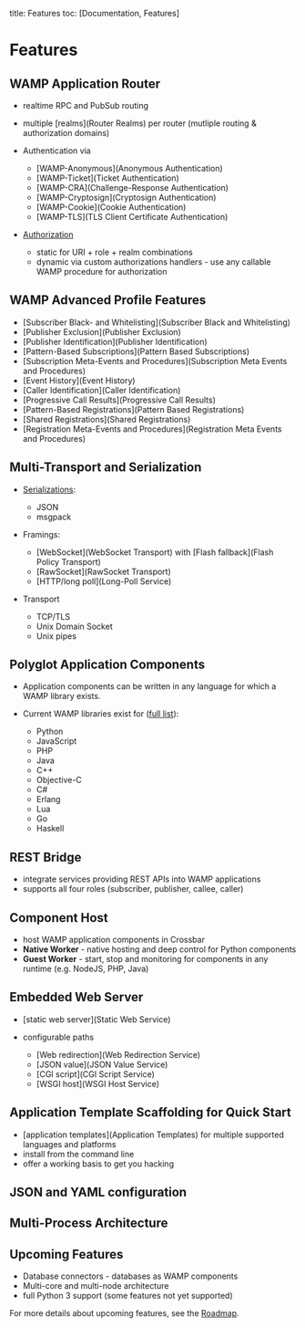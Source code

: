 title: Features
toc: [Documentation, Features]

# Features

## WAMP Application Router

* realtime RPC and PubSub routing
* multiple [realms](Router Realms) per router (mutliple routing & authorization domains)
* Authentication via

    * [WAMP-Anonymous](Anonymous Authentication)
    * [WAMP-Ticket](Ticket Authentication)
    * [WAMP-CRA](Challenge-Response Authentication)
    * [WAMP-Cryptosign](Cryptosign Authentication)
    * [WAMP-Cookie](Cookie Authentication)
    * [WAMP-TLS](TLS Client Certificate Authentication)

* [Authorization](Authorization)
  * static for URI + role + realm combinations
  * dynamic via custom authorizations handlers - use any callable WAMP procedure for authorization


## WAMP Advanced Profile Features

+ [Subscriber Black- and Whitelisting](Subscriber Black and Whitelisting)
+ [Publisher Exclusion](Publisher Exclusion)
+ [Publisher Identification](Publisher Identification)
+ [Pattern-Based Subscriptions](Pattern Based Subscriptions)
+ [Subscription Meta-Events and Procedures](Subscription Meta Events and Procedures)
+ [Event History](Event History)
+ [Caller Identification](Caller Identification)
+ [Progressive Call Results](Progressive Call Results)
+ [Pattern-Based Registrations](Pattern Based Registrations)
+ [Shared Registrations](Shared Registrations)
+ [Registration Meta-Events and Procedures](Registration Meta Events and Procedures)


## Multi-Transport and Serialization

* [Serializations](https://github.com/tavendo/WAMP/blob/master/spec/basic.md#serializations):

  * JSON
  * msgpack

* Framings:

  * [WebSocket](WebSocket Transport) with [Flash fallback](Flash Policy Transport)
  * [RawSocket](RawSocket Transport)
  * [HTTP/long poll](Long-Poll Service)

* Transport

  * TCP/TLS
  * Unix Domain Socket
  * Unix pipes

## Polyglot Application Components

* Application components can be written in any language for which a WAMP library exists.
* Current WAMP libraries exist for ([full list](http://wamp-proto.org/implementations/)):

    * Python
    * JavaScript
    * PHP
    * Java
    * C++
    * Objective-C
    * C#
    * Erlang
    * Lua
    * Go
    * Haskell

## REST Bridge

* integrate services providing REST APIs into WAMP applications
* supports all four roles (subscriber, publisher, callee, caller)

## Component Host

* host WAMP application components in Crossbar
* **Native Worker** - native hosting and deep control for Python components
* **Guest Worker** - start, stop and monitoring for components in any runtime (e.g. NodeJS, PHP, Java)

## Embedded Web Server

* [static web server](Static Web Service)
* configurable paths

  * [Web redirection](Web Redirection Service)
  * [JSON value](JSON Value Service)
  * [CGI script](CGI Script Service)
  * [WSGI host](WSGI Host Service)


## Application Template Scaffolding for Quick Start

* [application templates](Application Templates) for multiple supported languages and platforms
* install from the command line
* offer a working basis to get you hacking

## JSON and YAML configuration

## Multi-Process Architecture


## Upcoming Features

* Database connectors - databases as WAMP components
* Multi-core and multi-node architecture
* full Python 3 support (some features not yet supported)

For more details about upcoming features, see the [Roadmap](Roadmap).